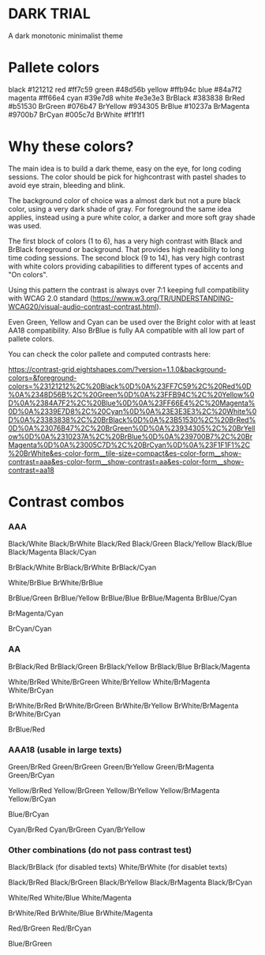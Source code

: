DARK TRIAL
==========

A dark monotonic minimalist theme

Pallete colors
==============

black      #121212
red        #ff7c59
green      #48d56b
yellow     #ffb94c
blue       #84a7f2
magenta	   #ff66e4
cyan       #39e7d8
white      #e3e3e3
BrBlack    #383838
BrRed      #b51530
BrGreen    #076b47
BrYellow   #934305
BrBlue     #10237a
BrMagenta  #9700b7
BrCyan     #005c7d
BrWhite    #f1f1f1

Why these colors?
=================

The main idea is to build a dark theme, easy on the eye, for long coding sessions. The color should be pick for highcontrast with pastel shades to avoid eye strain, bleeding and blink.

The background color of choice was a almost dark but not a pure black color, using a very dark shade of gray. For foreground the same idea applies, instead using a pure white color, a darker and more soft gray shade was used.

The first block of colors (1 to 6), has a very high contrast with Black and BrBlack foreground or background. That provides high readibility to long time coding sessions. The second block (9 to 14), has very high contrast with white colors providing cabapilities to different types of accents and "On colors".

Using this pattern the contrast is always over 7:1 keeping full compatibility with WCAG 2.0 standard (https://www.w3.org/TR/UNDERSTANDING-WCAG20/visual-audio-contrast-contrast.html). 

Even Green, Yellow and Cyan can be used over the Bright color with at least AA18 compatibility. Also BrBlue is fully AA compatible with all low part of pallete colors.

You can check the color pallete and computed contrasts here:

https://contrast-grid.eightshapes.com/?version=1.1.0&background-colors=&foreground-colors=%23121212%2C%20Black%0D%0A%23FF7C59%2C%20Red%0D%0A%2348D56B%2C%20Green%0D%0A%23FFB94C%2C%20Yellow%0D%0A%2384A7F2%2C%20Blue%0D%0A%23FF66E4%2C%20Magenta%0D%0A%2339E7D8%2C%20Cyan%0D%0A%23E3E3E3%2C%20White%0D%0A%23383838%2C%20BrBlack%0D%0A%23B51530%2C%20BrRed%0D%0A%23076B47%2C%20BrGreen%0D%0A%23934305%2C%20BrYellow%0D%0A%2310237A%2C%20BrBlue%0D%0A%239700B7%2C%20BrMagenta%0D%0A%23005C7D%2C%20BrCyan%0D%0A%23F1F1F1%2C%20BrWhite&es-color-form__tile-size=compact&es-color-form__show-contrast=aaa&es-color-form__show-contrast=aa&es-color-form__show-contrast=aa18


Contrast combos
===============

### AAA

Black/White
Black/BrWhite
Black/Red
Black/Green
Black/Yellow
Black/Blue
Black/Magenta
Black/Cyan

BrBlack/White
BrBlack/BrWhite
BrBlack/Cyan

White/BrBlue
BrWhite/BrBlue

BrBlue/Green
BrBlue/Yellow
BrBlue/Blue
BrBlue/Magenta
BrBlue/Cyan

BrMagenta/Cyan

BrCyan/Cyan

### AA

BrBlack/Red
BrBlack/Green
BrBlack/Yellow
BrBlack/Blue
BrBlack/Magenta

White/BrRed
White/BrGreen
White/BrYellow
White/BrMagenta
White/BrCyan

BrWhite/BrRed
BrWhite/BrGreen
BrWhite/BrYellow
BrWhite/BrMagenta
BrWhite/BrCyan

BrBlue/Red

### AAA18 (usable in large texts)

Green/BrRed
Green/BrGreen
Green/BrYellow
Green/BrMagenta
Green/BrCyan

Yellow/BrRed
Yellow/BrGreen
Yellow/BrYellow
Yellow/BrMagenta
Yellow/BrCyan

Blue/BrCyan

Cyan/BrRed
Cyan/BrGreen
Cyan/BrYellow

### Other combinations (do not pass contrast test)

Black/BrBlack (for disabled texts)
White/BrWhite (for disablet texts)

Black/BrRed
Black/BrGreen
Black/BrYellow
Black/BrMagenta
Black/BrCyan

White/Red
White/Blue
White/Magenta

BrWhite/Red
BrWhite/Blue
BrWhite/Magenta

Red/BrGreen
Red/BrCyan

Blue/BrGreen


